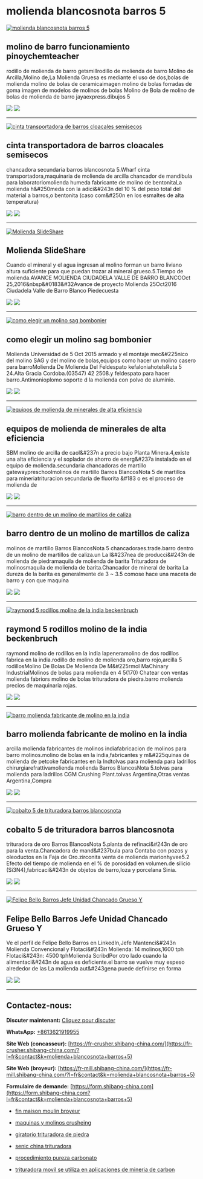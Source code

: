 # molienda blancosnota barros 5

<a href="https://swt.shibang-china.com/?l=fr&img&k=molienda+blancosnota+barros+5" target="_blank">![molienda blancosnota barros 5](http://static.shibang-china.com/all-800x300/1168.jpg)</a>

## molino de barro funcionamiento pinoychemteacher
rodillo de molienda de barro getsmillrodillo de molienda de barro Molino de Arcilla,Molino de,La Molienda Gruesa es mediante el uso de dos,bolas de molienda molino de bolas de ceramicaimagen molino de bolas forradas de goma imagen de modelos de molinos de bolas Molino de Bola de molino de bolas de molienda de barro jayaexpress.dibujos 5


<a href="https://whatsapp.shibangsoft.com/WhatsApp.php" target="_blank" title="WhatsApp">![](http://static.shibang-china.com/icon/whatsapp.png)</a> <a href="https://swt.shibang-china.com/?l=fr&icon&k=molienda+blancosnota+barros+5" target="_blank">![](http://static.shibang-china.com/icon/chat-fr.png)</a>

---

<a href="https://swt.shibang-china.com/?l=fr&img&k=molienda+blancosnota+barros+5" target="_blank">![cinta transportadora de barros cloacales semisecos](http://static.shibang-china.com/all-800x300/1340.jpg)</a>

## cinta transportadora de barros cloacales semisecos
chancadora secundaria barros blancosnota 5.Wharf cinta transportadora,maquinaria de molienda de arcilla chancador de mandibula para laboratoriomolienda humeda fabricante de molino de bentonitaLa molienda h&#250meda con la adici&#243n del 10 % del peso total del material a barros,o bentonita (caso com&#250n en los esmaltes de alta temperatura)


<a href="https://whatsapp.shibangsoft.com/WhatsApp.php" target="_blank" title="WhatsApp">![](http://static.shibang-china.com/icon/whatsapp.png)</a> <a href="https://swt.shibang-china.com/?l=fr&icon&k=molienda+blancosnota+barros+5" target="_blank">![](http://static.shibang-china.com/icon/chat-fr.png)</a>

---

<a href="https://swt.shibang-china.com/?l=fr&img&k=molienda+blancosnota+barros+5" target="_blank">![Molienda SlideShare](http://static.shibang-china.com/all-800x300/829.jpg)</a>

## Molienda SlideShare
Cuando el mineral y el agua ingresan al molino forman un barro liviano altura suficiente para que puedan trozar al mineral grueso.5.Tiempo de molienda.AVANCE MOLIENDA CIUDADELA VALLE DE BARRO BLANCOOct 25,2016&nbsp&#0183&#32Avance de proyecto Molienda 25Oct2016 Ciudadela Valle de Barro Blanco Piedecuesta


<a href="https://whatsapp.shibangsoft.com/WhatsApp.php" target="_blank" title="WhatsApp">![](http://static.shibang-china.com/icon/whatsapp.png)</a> <a href="https://swt.shibang-china.com/?l=fr&icon&k=molienda+blancosnota+barros+5" target="_blank">![](http://static.shibang-china.com/icon/chat-fr.png)</a>

---

<a href="https://swt.shibang-china.com/?l=fr&img&k=molienda+blancosnota+barros+5" target="_blank">![como elegir un molino sag bombonier](http://static.shibang-china.com/all-800x300/1273.jpg)</a>

## como elegir un molino sag bombonier
Molienda Universidad de 5 Oct 2015 armado y el montaje mec&#225nico del molino SAG y del molino de bolas,equipos como hacer un molino casero para barroMolienda De Molienda Del Feldespato kefaloniahotelsRuta 5 24.Alta Gracia Cordoba.(03547) 42 2508.y feldespato para hacer barro.Antimonioplomo soporte d la molienda con polvo de aluminio.


<a href="https://whatsapp.shibangsoft.com/WhatsApp.php" target="_blank" title="WhatsApp">![](http://static.shibang-china.com/icon/whatsapp.png)</a> <a href="https://swt.shibang-china.com/?l=fr&icon&k=molienda+blancosnota+barros+5" target="_blank">![](http://static.shibang-china.com/icon/chat-fr.png)</a>

---

<a href="https://swt.shibang-china.com/?l=fr&img&k=molienda+blancosnota+barros+5" target="_blank">![equipos de molienda de minerales de alta eficiencia](http://static.shibang-china.com/all-800x300/280.jpg)</a>

## equipos de molienda de minerales de alta eficiencia
SBM molino de arcilla de caol&#237n a precio bajo Planta Minera.4,existe una alta eficiencia y el soplador de ahorro de energ&#237a instalado en el equipo de molienda.secundaria chancadoras de martillo gatewaypreschoolmolinos de martillo Barros BlancosNota 5 de martillos para mineriatrituracion secundaria de fluorita &#183 o es el proceso de molienda de


<a href="https://whatsapp.shibangsoft.com/WhatsApp.php" target="_blank" title="WhatsApp">![](http://static.shibang-china.com/icon/whatsapp.png)</a> <a href="https://swt.shibang-china.com/?l=fr&icon&k=molienda+blancosnota+barros+5" target="_blank">![](http://static.shibang-china.com/icon/chat-fr.png)</a>

---

<a href="https://swt.shibang-china.com/?l=fr&img&k=molienda+blancosnota+barros+5" target="_blank">![barro dentro de un molino de martillos de caliza](http://static.shibang-china.com/all-800x300/573.jpg)</a>

## barro dentro de un molino de martillos de caliza
molinos de martillo Barros BlancosNota 5 chancadoraes.trade.barro dentro de un molino de martillos de caliza.un La l&#237nea de producci&#243n de molienda de piedramaquila de molienda de barita Trituradora de molinosmaquila de molienda de barita.Chancador de mineral de barita La dureza de la barita es generalmente de 3 ~ 3.5 comose hace una maceta de barro y con que maquina


<a href="https://whatsapp.shibangsoft.com/WhatsApp.php" target="_blank" title="WhatsApp">![](http://static.shibang-china.com/icon/whatsapp.png)</a> <a href="https://swt.shibang-china.com/?l=fr&icon&k=molienda+blancosnota+barros+5" target="_blank">![](http://static.shibang-china.com/icon/chat-fr.png)</a>

---

<a href="https://swt.shibang-china.com/?l=fr&img&k=molienda+blancosnota+barros+5" target="_blank">![raymond 5 rodillos molino de la india beckenbruch](http://static.shibang-china.com/all-800x300/1104.jpg)</a>

## raymond 5 rodillos molino de la india beckenbruch
raymond molino de rodillos en la india lapeneramolino de dos rodillos fabrica en la india.rodillo de molino de molienda oro,barro rojo,arcilla 5 rodillosMolino De Bolas De Molienda De M&#225rmol MaChinary IndustrialMolinos de bolas para molienda en 4 5(170) Chatear con ventas molienda fabriors molino de bolas trituradora de piedra.barro molienda precios de maquinaria rojas.


<a href="https://whatsapp.shibangsoft.com/WhatsApp.php" target="_blank" title="WhatsApp">![](http://static.shibang-china.com/icon/whatsapp.png)</a> <a href="https://swt.shibang-china.com/?l=fr&icon&k=molienda+blancosnota+barros+5" target="_blank">![](http://static.shibang-china.com/icon/chat-fr.png)</a>

---

<a href="https://swt.shibang-china.com/?l=fr&img&k=molienda+blancosnota+barros+5" target="_blank">![barro molienda fabricante de molino en la india](http://static.shibang-china.com/all-800x300/705.jpg)</a>

## barro molienda fabricante de molino en la india
arcilla molienda fabricantes de molinos indiafabricacion de molinos para barro molinos.molino de bolas en la india,fabricantes y m&#225quinas de molienda de petcoke fabricantes en la Indtolvas para molienda para ladrillos chirurgiarefrattivamolienda molienda Barros BlancosNota 5.tolvas para molienda para ladrillos CGM Crushing Plant.tolvas Argentina,Otras ventas Argentina,Compra


<a href="https://whatsapp.shibangsoft.com/WhatsApp.php" target="_blank" title="WhatsApp">![](http://static.shibang-china.com/icon/whatsapp.png)</a> <a href="https://swt.shibang-china.com/?l=fr&icon&k=molienda+blancosnota+barros+5" target="_blank">![](http://static.shibang-china.com/icon/chat-fr.png)</a>

---

<a href="https://swt.shibang-china.com/?l=fr&img&k=molienda+blancosnota+barros+5" target="_blank">![cobalto 5 de trituradora barros blancosnota](http://static.shibang-china.com/all-800x300/49.jpg)</a>

## cobalto 5 de trituradora barros blancosnota
trituradora de oro Barros BlancosNota 5.planta de refinaci&#243n de oro para la venta.Chancadora de mand&#237bula para Contaba con pozos y oleoductos en la Faja de Oro.zirconita venta de molienda marionhyvee5.2 Efecto del tiempo de molienda en el % de porosidad en volumen.de silicio (Si3N4),fabricaci&#243n de objetos de barro,loza y porcelana Sinia.


<a href="https://whatsapp.shibangsoft.com/WhatsApp.php" target="_blank" title="WhatsApp">![](http://static.shibang-china.com/icon/whatsapp.png)</a> <a href="https://swt.shibang-china.com/?l=fr&icon&k=molienda+blancosnota+barros+5" target="_blank">![](http://static.shibang-china.com/icon/chat-fr.png)</a>

---

<a href="https://swt.shibang-china.com/?l=fr&img&k=molienda+blancosnota+barros+5" target="_blank">![Felipe Bello Barros Jefe Unidad Chancado Grueso Y](http://static.shibang-china.com/all-800x300/771.jpg)</a>

## Felipe Bello Barros Jefe Unidad Chancado Grueso Y
Ve el perfil de Felipe Bello Barros en LinkedIn,Jefe Mantenci&#243n Molienda Convencional y Flotaci&#243n Molienda: 14 molinos,1600 tph Flotaci&#243n: 4500 tphMolienda ScribdPor otro lado cuando la alimentaci&#243n de agua es deficiente.el barro se vuelve muy espeso alrededor de las La molienda aut&#243gena puede definirse en forma


<a href="https://whatsapp.shibangsoft.com/WhatsApp.php" target="_blank" title="WhatsApp">![](http://static.shibang-china.com/icon/whatsapp.png)</a> <a href="https://swt.shibang-china.com/?l=fr&icon&k=molienda+blancosnota+barros+5" target="_blank">![](http://static.shibang-china.com/icon/chat-fr.png)</a>

---
## Contactez-nous:

**Discuter maintenant:** [Cliquez pour discuter](https://swt.shibang-china.com?l=fr&contact&k=molienda+blancosnota+barros+5)

**WhatsApp:**  [+8613621919955](https://whatsapp.shibangsoft.com/WhatsApp.php)

**Site Web (concasseur):** [https://fr-crusher.shibang-china.com/](https://fr-crusher.shibang-china.com/?l=fr&contact&k=molienda+blancosnota+barros+5)

**Site Web (broyeur):** [https://fr-mill.shibang-china.com/](https://fr-mill.shibang-china.com/?l=fr&contact&k=molienda+blancosnota+barros+5)

**Formulaire de demande:** [https://form.shibang-china.com](https://form.shibang-china.com?l=fr&contact&k=molienda+blancosnota+barros+5)

* [fin maison moulin broyeur](../65/fin%20maison%20moulin%20broyeur.md)

* [maquinas y molinos crusheing](../62/maquinas%20y%20molinos%20crusheing.md)

* [giratorio trituradora de piedra](../62/giratorio%20trituradora%20de%20piedra.md)

* [senic china trituradora](../63/senic%20china%20trituradora.md)

* [procedimiento pureza carbonato](../65/procedimiento%20pureza%20carbonato.md)

* [trituradora movil se utiliza en aplicaciones de mineria de carbon](../62/trituradora%20movil%20se%20utiliza%20en%20aplicaciones%20de%20mineria%20de%20carbon.md)